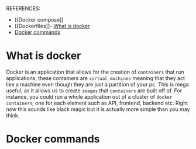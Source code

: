 REFERENCES:

- [[Docker compose]]
- [[Dockerfiles]]- [What is docker](#what-is-docker)
- [Docker commands](#docker-commands)

# What is docker

Docker is an application that allows for the creation of `containers` that run applications, these containers are `virtual machines` meaning that they act like a machine even though they are just a partition of your pc. This is mega useful, as it allows us to create `images` that `containers` are built off of. For instance, you could run a whole application out of a cluster of `docker containers`, one for each element such as API, frontend, backend etc. Right now this sounds like black magic but it is actually more simple than you may think.

# Docker commands
